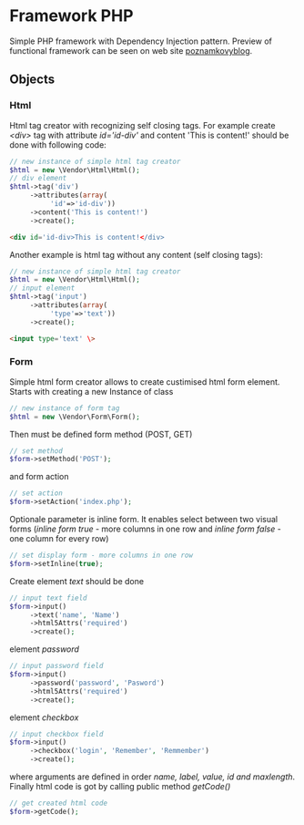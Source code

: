 # Framework PHP
Simple PHP framework with Dependency Injection pattern. Preview of functional framework can be seen on web site [poznamkovyblog](http://poznamkovyblog.cekuj.net).
## Objects
### Html
Html tag creator with recognizing self closing tags. For example create *\<div\>* tag with attribute *id='id-div'* and content 'This is content!' should be done with following code:
```php
// new instance of simple html tag creator
$html = new \Vendor\Html\Html();
// div element
$html->tag('div')
     ->attributes(array(
          'id'=>'id-div'))
     ->content('This is content!')
     ->create();
```
```html
<div id='id-div>This is content!</div>
```
Another example is html tag without any content (self closing tags):
```php
// new instance of simple html tag creator
$html = new \Vendor\Html\Html();
// input element
$html->tag('input')
     ->attributes(array(
          'type'=>'text'))
     ->create();
```
```html
<input type='text' \>
```
### Form
Simple html form creator allows to create custimised html form element. Starts with creating a new Instance of class 
```php
// new instance of form tag
$html = new \Vendor\Form\Form();
```
Then must be defined form method (POST, GET)
```php
// set method
$form->setMethod('POST');
```
and form action
```php
// set action
$form->setAction('index.php');
```
Optionale parameter is inline form. It enables select between two visual forms (<i>inline form true</i> - more columns in one row and <i>inline form false</i> - one column for every row)
```php
// set display form - more columns in one row
$form->setInline(true);
```
Create element *text* should be done  
```php
// input text field
$form->input()
     ->text('name', 'Name')
     ->html5Attrs('required')
     ->create();
```
element *password*
```php
// input password field
$form->input()
     ->password('password', 'Pasword')
     ->html5Attrs('required')
     ->create();
```
element *checkbox*
```php
// input checkbox field
$form->input()
     ->checkbox('login', 'Remember', 'Remmember')
     ->create();
```
where arguments are defined in order *name, label, value, id and maxlength*. Finally html code is got by calling public method *getCode()*
```php
// get created html code     
$form->getCode();
```
